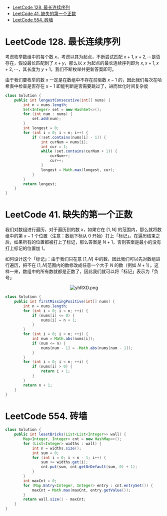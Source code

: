 <!-- GFM-TOC -->

- [LeetCode 128. 最长连续序列](#LeetCode-128-最长连续序列)
- [LeetCode 41. 缺失的第一个正数](#LeetCode-41-缺失的第一个正数)
- [LeetCode 554. 砖墙](#LeetCode-554-砖墙)

<!-- GFM-TOC -->



# LeetCode 128. 最长连续序列

考虑枚举数组中的每个数 $x$，考虑以其为起点，不断尝试匹配 $x+1, x+2, \cdots$是否存在，假设最长匹配到了 $x+y$，那么以 $x$ 为起点的最长连续序列即为 $x, x+1, x+2, \cdots$，其长度为 $y+1$，我们不断枚举并更新答案即可。

由于我们要枚举的数 $x$ 一定是在数组中不存在前驱数 $x-1$ 的，因此我们每次在哈希表中检查是否存在 $x-1$ 即能判断是否需要跳过了，进而优化时间复杂度

```java
class Solution {
    public int longestConsecutive(int[] nums) {
        int n = nums.length;
        Set<Integer> set = new HashSet<>();
        for (int num : nums) {
            set.add(num);
        }
        int longest = 0;
        for (int i = 0; i < n; i++) {
            if (!set.contains(nums[i] - 1)) {
                int curNum = nums[i];
                int cur = 1;
                while (set.contains(curNum + 1)) {
                    curNum++;
                    cur++;
                }
                longest = Math.max(longest, cur);
            }
        }
        return longest;
    }
}
```

# LeetCode 41. 缺失的第一个正数

我们对数组进行遍历，对于遍历到的数 $x$，如果它在 $[1, N]$ 的范围内，那么就将数组中的第 $x-1$ 个位置（注意：数组下标从 $0$ 开始）打上「标记」。在遍历结束之后，如果所有的位置都被打上了标记，那么答案是 $N+1$，否则答案是最小的没有打上标记的位置加 $1$。

如何设计这个「标记」：由于我们只在意 $[1, N]$ 中的数，因此我们可以先对数组进行遍历，把不在 $[1, N]$范围内的数修改成任意一个大于 $N$ 的数（例如 $N+1$）。这样一来，数组中的所有数就都是正数了，因此我们就可以将「标记」表示为「负号」

<center><img src="https://ss.im5i.com/2021/10/21/yhRXD.png" alt="yhRXD.png" border="0" /></center>

```java
class Solution {
    public int firstMissingPositive(int[] nums) {
        int n = nums.length;
        for (int i = 0; i < n; ++i) {
            if (nums[i] <= 0) {
                nums[i] = n + 1;
            }
        }
        for (int i = 0; i < n; ++i) {
            int num = Math.abs(nums[i]);
            if (num <= n) {
                nums[num - 1] = -Math.abs(nums[num - 1]);
            }
        }
        for (int i = 0; i < n; ++i) {
            if (nums[i] > 0) {
                return i + 1;
            }
        }
        return n + 1;
    }
}
```

# LeetCode 554. 砖墙

```java
class Solution {
    public int leastBricks(List<List<Integer>> wall) {
        Map<Integer, Integer> cnt = new HashMap<>();
        for (List<Integer> widths : wall) {
            int n = widths.size();
            int sum = 0;
            for (int i = 0; i < n - 1; i++) {
                sum += widths.get(i);
                cnt.put(sum, cnt.getOrDefault(sum, 0) + 1);
            }
        }
        int maxCnt = 0;
        for (Map.Entry<Integer, Integer> entry : cnt.entrySet()) {
            maxCnt = Math.max(maxCnt, entry.getValue());
        }
        return wall.size() - maxCnt;
    }
}
```



